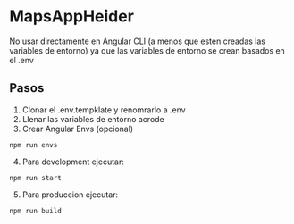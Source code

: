 # MapsAppHeider
No usar directamente en Angular CLI (a menos que esten creadas las variables de entorno) ya que las variables de entorno se crean basados en el .env

## Pasos
1. Clonar el .env.tempklate y renomrarlo a .env
2. Llenar las variables de entorno acrode
3. Crear Angular Envs (opcional)

```
npm run envs
```

4. Para development ejecutar:
```
npm run start
```

5. Para produccion ejecutar:
```
npm run build
```